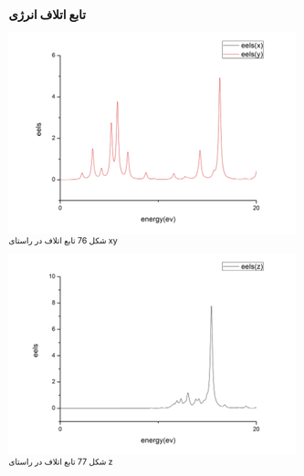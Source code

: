 ## تابع اتلاف انرژی 

![](/assets/76.jpg)شکل 76 تابع اتلاف در راستای xy

![](/assets/77.jpg)شکل 77 تابع اتلاف در راستای z



